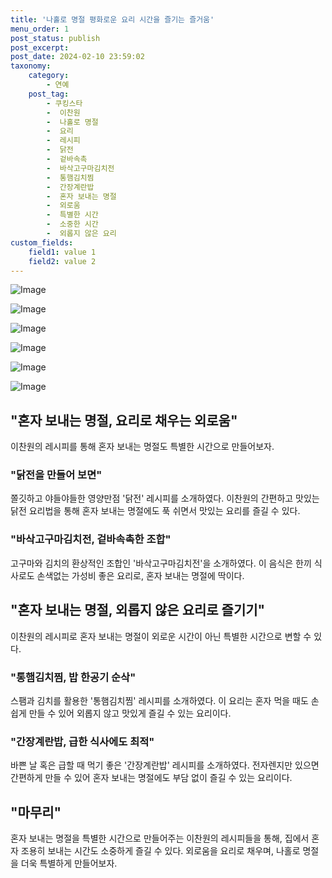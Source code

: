 ```yaml
---
title: '나홀로 명절 평화로운 요리 시간을 즐기는 즐거움'
menu_order: 1
post_status: publish
post_excerpt: 
post_date: 2024-02-10 23:59:02
taxonomy:
    category:
        - 연예
    post_tag:
        - 쿠킹스타
        -  이찬원
        -  나홀로 명절
        -  요리
        -  레시피
        -  닭전
        -  겉바속촉
        -  바삭고구마김치전
        -  통햄김치찜
        -  간장계란밥
        -  혼자 보내는 명절
        -  외로움
        -  특별한 시간
        -  소중한 시간
        -  외롭지 않은 요리
custom_fields:
    field1: value 1
    field2: value 2
---
```


![Image](https://mimgnews.pstatic.net/image/009/2024/02/10/0005256975_001_20240210090205688.jpg?type=w540)

![Image](https://ssl.pstatic.net/mimgnews/image/009/2024/02/10/0005256975_002_20240210090205730.jpg?type=w540)

![Image](https://mimgnews.pstatic.net/image/009/2024/02/10/0005256975_003_20240210090205767.jpg?type=w540)

![Image](https://ssl.pstatic.net/mimgnews/image/009/2024/02/10/0005256975_004_20240210090205810.jpg?type=w540)

![Image](https://mimgnews.pstatic.net/image/009/2024/02/10/0005256975_005_20240210090205847.jpg?type=w540)

![Image](https://ssl.pstatic.net/mimgnews/image/009/2024/02/10/0005256975_006_20240210090205884.jpg?type=w540)

## "혼자 보내는 명절, 요리로 채우는 외로움"
이찬원의 레시피를 통해 혼자 보내는 명절도 특별한 시간으로 만들어보자. 
### "닭전을 만들어 보면"
쫄깃하고 야들야들한 영양만점 '닭전' 레시피를 소개하였다. 이찬원의 간편하고 맛있는 닭전 요리법을 통해 혼자 보내는 명절에도 푹 쉬면서 맛있는 요리를 즐길 수 있다. 
### "바삭고구마김치전, 겉바속촉한 조합"
고구마와 김치의 환상적인 조합인 '바삭고구마김치전'을 소개하였다. 이 음식은 한끼 식사로도 손색없는 가성비 좋은 요리로, 혼자 보내는 명절에 딱이다.
## "혼자 보내는 명절, 외롭지 않은 요리로 즐기기"
이찬원의 레시피로 혼자 보내는 명절이 외로운 시간이 아닌 특별한 시간으로 변할 수 있다.
### "통햄김치찜, 밥 한공기 순삭"
스팸과 김치를 활용한 '통햄김치찜' 레시피를 소개하였다. 이 요리는 혼자 먹을 때도 손쉽게 만들 수 있어 외롭지 않고 맛있게 즐길 수 있는 요리이다. 
### "간장계란밥, 급한 식사에도 최적"
바쁜 날 혹은 급할 때 먹기 좋은 '간장계란밥' 레시피를 소개하였다. 전자렌지만 있으면 간편하게 만들 수 있어 혼자 보내는 명절에도 부담 없이 즐길 수 있는 요리이다.
## "마무리"
혼자 보내는 명절을 특별한 시간으로 만들어주는 이찬원의 레시피들을 통해, 집에서 혼자 조용히 보내는 시간도 소중하게 즐길 수 있다. 외로움을 요리로 채우며, 나홀로 명절을 더욱 특별하게 만들어보자.
